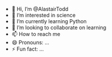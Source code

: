 - 👋 Hi, I’m @AlastairTodd
- 👀 I’m interested in science
- 🌱 I’m currently learning Python
- 💞️ I’m looking to collaborate on learning
- 📫 How to reach me
- 😄 Pronouns: ...
- ⚡ Fun fact: ...

<!---
AlastairTodd/AlastairTodd is a ✨ special ✨ repository because its `README.md` (this file) appears on your GitHub profile.
You can click the Preview link to take a look at your changes.
--->
